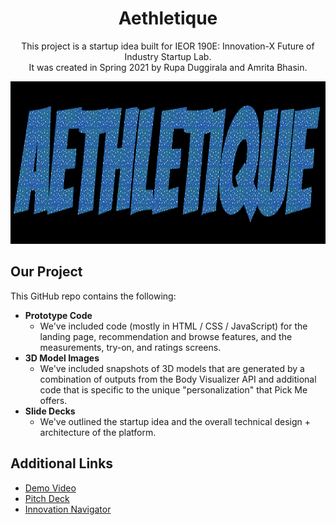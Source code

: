 <h1 align="center">Aethletique</h1>

<p align="center">
    This project is a startup idea built for IEOR 190E: Innovation-X Future of Industry Startup Lab. <br> It was created in Spring 2021 by Rupa Duggirala and Amrita Bhasin. </p>
    
<p align="center">
  <img src="assets/img/logo.png" width="800" height="260"/>
</p>

## Our Project
This GitHub repo contains the following: <br>
* **Prototype Code**
    * We've included code (mostly in HTML / CSS / JavaScript) for the landing page, recommendation and browse features, and the measurements, try-on, and ratings screens.
* **3D Model Images**
    * We've included snapshots of 3D models that are generated by a combination of outputs from the Body Visualizer API and additional code that is specific to the unique "personalization" that Pick Me offers.  
* **Slide Decks** 
    * We've outlined the startup idea and the overall technical design + architecture of the platform.

## Additional Links
* [Demo Video](https://drive.google.com/file/d/1QaZmYHQi_U9Gc5NkfkV3VXXd48kLZ9Zu/view?usp=sharing)
* [Pitch Deck](https://docs.google.com/presentation/d/177YHdImFo1590fdObTXjH8N6A9GtAhAYwRnmo0A6DkI/edit?usp=sharing)
* [Innovation Navigator](https://docs.google.com/presentation/d/1DC4jcleZCP3pATegBKgrPBBZJCYgXd40AZp3LRZUH9M/edit?usp=sharing)
